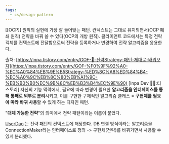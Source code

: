 ```yaml
---
tags:
  - cs/design-pattern
---
```



[[OCP]] 원칙의 실현에 가장 잘 들어맞는 패턴.
컨텍스트는 그대로 유지되면서(OCP 폐쇄 원칙) 전략을 바꿔 쓸 수 있다(OCP의 개방 원칙).
클라이언트 코드에서는 특정 전략 객체를 컨텍스트에 전달함으로써 전략을 등록하거나 변경하여 전략 알고리즘을 응용한다.

출처: [https://inpa.tistory.com/entry/GOF-💠-전략Strategy-패턴-제대로-배워보자](https://inpa.tistory.com/entry/GOF-%F0%9F%92%A0-%EC%A0%84%EB%9E%B5Strategy-%ED%8C%A8%ED%84%B4-%EC%A0%9C%EB%8C%80%EB%A1%9C-%EB%B0%B0%EC%9B%8C%EB%B3%B4%EC%9E%90) [Inpa Dev 👨‍💻:티스토리]
자신의 기능 맥락에서, 필요에 따라 변경이 필요한 **알고리즘을 인터페이스를 통해 통째로 외부로 분리**시키고, 이를 구현한 구체적인 알고리즘 클래스 = **구현체를 필요에 따라 바꿔 사용**할 수 있게 하는 디자인 패턴.

"**대체 가능한 전략**"의 의미에서 전략 패턴이라는 이름이 붙었다.

[UserDao](https://github.com/pg-server-study/spring-study/blob/main/JH/chapter1/README.md#133-%EA%B4%80%EA%B3%84%EC%84%A4%EC%A0%95-%EC%B1%85%EC%9E%84%EC%9D%98-%EB%B6%84%EB%A6%AC) 는 전략 패턴의 컨텍스트에 해당한다.
DB 연결 방식이라는 알고리즘을 ConnectionMaker라는 인터페이스로 정의 -> 구현체(전략)를 바꿔가면서 사용할 수 있게 분리했다.

